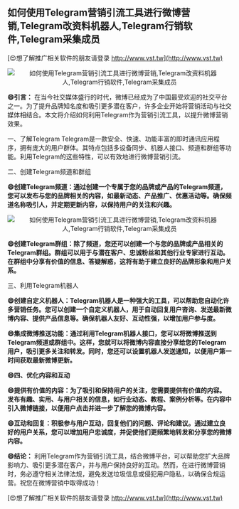## **如何使用Telegram营销引流工具进行微博营销,Telegram改资料机器人,Telegram行销软件,Telegram采集成员**

[😍想了解推广相关软件的朋友请登录 http://www.vst.tw](http://www.vst.tw)

 <center><img src="https://vst.tw/MP4/tuiguang/png/6.png" alt="如何使用Telegram营销引流工具进行微博营销,Telegram改资料机器人,Telegram行销软件,Telegram采集成员"></center>

**😄引言：**
在当今社交媒体盛行的时代，微博已经成为了中国最受欢迎的社交平台之一。为了提升品牌知名度和吸引更多潜在客户，许多企业开始将营销活动与社交媒体相结合。本文将介绍如何利用Telegram作为营销引流工具，以提升微博营销效果。

一、了解Telegram
Telegram是一款安全、快速、功能丰富的即时通讯应用程序，拥有庞大的用户群体。其特点包括多设备同步、机器人接口、频道和群组等功能。利用Telegram的这些特性，可以有效地进行微博营销引流。

二、创建Telegram频道和群组

**😄创建Telegram频道：通过创建一个专属于您的品牌或产品的Telegram频道，您可以发布与您的品牌相关的内容，如最新动态、产品推广、优惠活动等。确保频道名称吸引人，并定期更新内容，以保持用户的关注和兴趣。**

 <center><img src="https://vst.tw/MP4/tuiguang/png/7.png" alt="如何使用Telegram营销引流工具进行微博营销,Telegram改资料机器人,Telegram行销软件,Telegram采集成员"></center>

**😄创建Telegram群组：除了频道，您还可以创建一个与您的品牌或产品相关的Telegram群组。群组可以用于与潜在客户、忠诚粉丝和其他行业专家进行互动。在群组中分享有价值的信息、答疑解惑，这将有助于建立良好的品牌形象和用户关系。**

三、利用Telegram机器人

**😄创建自定义机器人：Telegram机器人是一种强大的工具，可以帮助您自动化许多营销任务。您可以创建一个自定义机器人，用于自动回复用户咨询、发送最新微博内容、提供产品信息等。确保机器人友好、互动性强，以增加用户参与度。**

**😄集成微博推送功能：通过利用Telegram机器人接口，您可以将微博推送到Telegram频道或群组中。这样，您就可以将微博内容直接分享给您的Telegram用户，吸引更多关注和转发。同时，您还可以设置机器人发送通知，以便用户第一时间获取最新微博更新。**

**😄四、优化内容和互动**

**😄提供有价值的内容：为了吸引和保持用户的关注，您需要提供有价值的内容。发布有趣、实用、与用户相关的信息，如行业动态、教程、案例分析等。在内容中引入微博链接，以便用户点击并进一步了解您的微博内容。**

**😄互动和回复：积极参与用户互动，回复他们的问题、评论和建议。通过建立良好的用户关系，您可以增加用户忠诚度，并促使他们更频繁地转发和分享您的微博内容。**

**😄结论：**
利用Telegram作为营销引流工具，结合微博平台，可以帮助您扩大品牌影响力、吸引更多潜在客户，并与用户保持良好的互动。然而，在进行微博营销时，务必遵守相关法律法规，避免发送垃圾信息或侵犯用户隐私，以确保合规运营。祝您在微博营销中取得成功！

[😍想了解推广相关软件的朋友请登录 http://www.vst.tw](http://www.vst.tw)



